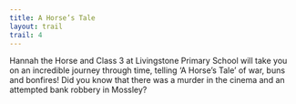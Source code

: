 ```yaml
---
title: A Horse’s Tale
layout: trail
trail: 4
---
```


Hannah the Horse and Class 3 at Livingstone Primary School will take you on an incredible journey through time, telling ‘A Horse’s Tale’ of war, buns and bonfires! Did you know that there was a murder in the cinema and an attempted bank robbery in Mossley?
